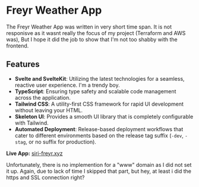 # Freyr Weather App

The Freyr Weather App was written in very short time span. It is not responisve as it wasnt really the focus of my project (Terraform and AWS was), But I hope it did the job to show that I'm not too shabby with the frontend.

## Features

- **Svelte and SvelteKit**: Utilizing the latest technologies for a seamless, reactive user experience. I'm a trendy boy.
- **TypeScript**: Ensuring type safety and scalable code management across the application.
- **Tailwind CSS**: A utility-first CSS framework for rapid UI development without leaving your HTML.
- **Skeleton UI**: Provides a smooth UI library that is completely configurable with Tailwind.
- **Automated Deployment**: Release-based deployment workflows that cater to different environments based on the release tag suffix (`-dev`, `-stag`, or no suffix for production).

**Live App:** [siri-freyr.xyz](https://siri-freyr.xyz/)

Unfortunately, there is no implemention for a "www" domain as I did not set it up. Again, due to lack of time I skipped that part, but hey, at least i did the https and SSL connection right?
